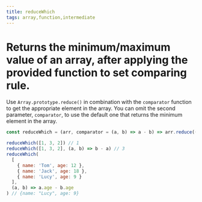 ```yaml
---
title: reduceWhich
tags: array,function,intermediate
---
```


# Returns the minimum/maximum value of an array, after applying the provided function to set comparing rule.

Use `Array.prototype.reduce()` in combination with the `comparator` function to get the appropriate element in the array.
You can omit the second parameter, `comparator`, to use the default one that returns the minimum element in the array.

```js
const reduceWhich = (arr, comparator = (a, b) => a - b) => arr.reduce((a, b) => (comparator(a, b) >= 0 ? b : a))
```

```js
reduceWhich([1, 3, 2]) // 1
reduceWhich([1, 3, 2], (a, b) => b - a) // 3
reduceWhich(
  [
    { name: 'Tom', age: 12 },
    { name: 'Jack', age: 18 },
    { name: 'Lucy', age: 9 }
  ],
  (a, b) => a.age - b.age
) // {name: "Lucy", age: 9}
```
